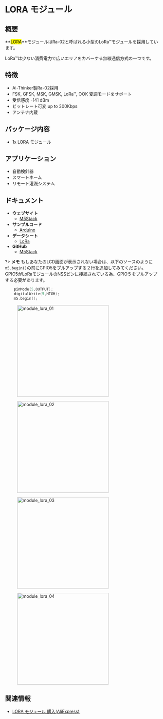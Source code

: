 # LORA モジュール



## 概要

**<mark>LORA</mark>**モジュールはRa-02と呼ばれる小型のLoRa™モジュールを採用しています。

LoRa™は少ない消費電力で広いエリアをカバーする無線通信方式の一つです。

## 特徴

- Ai-Thinker製Ra-02採用
- FSK, GFSK, MSK, GMSK, LoRa™, OOK 変調モードをサポート
- 受信感度 -141 dBm
- ビットレート可変 up to 300Kbps
- アンテナ内蔵

## パッケージ内容

- 1x LORA モジュール

## アプリケーション

- 自動検針器
- スマートホーム
- リモート灌漑システム

## ドキュメント

- **ウェブサイト**
  - [M5Stack](https://m5stack.com)
- **サンプルコード**
  - [Arduino](https://github.com/m5stack/M5Stack/tree/master/examples/Modules/Lora)
- **データシート**
  - [LoRa](http://wiki.ai-thinker.com/lora)
- **GitHub**
  - [M5Stack](https://github.com/m5stack/M5Stack)

?> **メモ** もしあなたのLCD画面が表示されない場合は、以下のソースのように``m5.begin()``の前にGPIO5をプルアップする２行を追加してみてください。GPIO5がLoRaモジュールのNSSピンに接続されている為、GPIO５をプルアップする必要があります。

```cpp
    pinMode(5,OUTPUT);
    digitalWrite(5,HIGH);
    m5.begin();
```

<figure>
  <img src="assets/img/product_pics/modules/module_lora_01.png" alt="module_lora_01" width="300px" height="300px">
</figure>
<figure>
  <img src="assets/img/product_pics/modules/module_lora_02.png" alt="module_lora_02" width="300px" height="300px">
</figure>
<figure>
  <img src="assets/img/product_pics/modules/module_lora_03.png" alt="module_lora_03" width="300px" height="300px">
</figure>
<figure>
  <img src="assets/img/product_pics/modules/module_lora_04.png" alt="module_lora_04" width="300px" height="300px">
</figure>

## 関連情報

- [LORA モジュール 購入(AliExpress)](https://www.aliexpress.com/store/product/M5Stack-lora-ESP32-diy-433-mhz-iot/3226069_32839736315.html)
